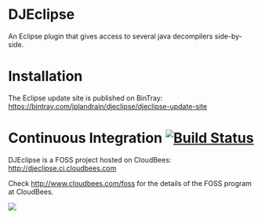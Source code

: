 DJEclipse
=========

An Eclipse plugin that gives access to several java decompilers side-by-side.

Installation
============

The Eclipse update site is published on BinTray: https://bintray.com/jplandrain/djeclipse/djeclipse-update-site

Continuous Integration [![Build Status](https://djeclipse.ci.cloudbees.com/buildStatus/icon?job=DJEclipse)](https://djeclipse.ci.cloudbees.com/job/DJEclipse/)
======================
DJEclipse is a FOSS project hosted on CloudBees: http://djeclipse.ci.cloudbees.com

Check http://www.cloudbees.com/foss for the details of the FOSS program at CloudBees.

![](http://web-static-cloudfront.s3.amazonaws.com/images/badges/BuiltOnDEV.png)
